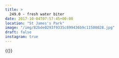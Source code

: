 ```yaml
---
title: >
  249.0 - fresh water biter
date: 2017-10-04T07:57:45+00:00
location: "St James's Park"
image: "/img/82bde0293f9335c899436b9c11500028.jpg"
draft: false
instagram: true
---
```


{{<photo src="/img/82bde0293f9335c899436b9c11500028.jpg">}}
